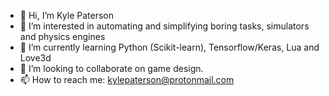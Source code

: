 - 👋 Hi, I’m Kyle Paterson
- 👀 I’m interested in automating and simplifying boring tasks, simulators and physics engines
- 🌱 I’m currently learning Python (Scikit-learn), Tensorflow/Keras, Lua and Love3d
- 💞️ I’m looking to collaborate on game design.
- 📫 How to reach me: kylepaterson@protonmail.com
